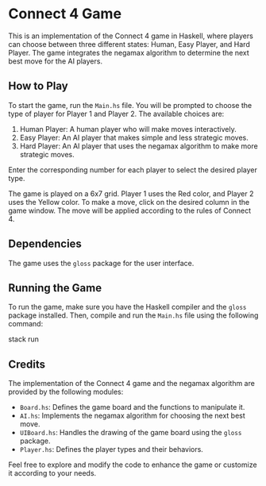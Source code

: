 # Connect 4 Game

This is an implementation of the Connect 4 game in Haskell, where players can choose between three different states: Human, Easy Player, and Hard Player. The game integrates the negamax algorithm to determine the next best move for the AI players.

## How to Play

To start the game, run the `Main.hs` file. You will be prompted to choose the type of player for Player 1 and Player 2. The available choices are:

1. Human Player: A human player who will make moves interactively.
2. Easy Player: An AI player that makes simple and less strategic moves.
3. Hard Player: An AI player that uses the negamax algorithm to make more strategic moves.

Enter the corresponding number for each player to select the desired player type.

The game is played on a 6x7 grid. Player 1 uses the Red color, and Player 2 uses the Yellow color. To make a move, click on the desired column in the game window. The move will be applied according to the rules of Connect 4.

## Dependencies

The game uses the `gloss` package for the user interface.

## Running the Game

To run the game, make sure you have the Haskell compiler and the `gloss` package installed. Then, compile and run the `Main.hs` file using the following command:

stack run

## Credits

The implementation of the Connect 4 game and the negamax algorithm are provided by the following modules:

- `Board.hs`: Defines the game board and the functions to manipulate it.
- `AI.hs`: Implements the negamax algorithm for choosing the next best move.
- `UIBoard.hs`: Handles the drawing of the game board using the `gloss` package.
- `Player.hs`: Defines the player types and their behaviors.

Feel free to explore and modify the code to enhance the game or customize it according to your needs.

